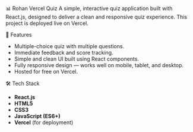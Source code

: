 📊 Rohan Vercel Quiz
A simple, interactive quiz application built with React.js, designed to deliver a clean and responsive quiz experience. This project is deployed live on Vercel.

📌 Features
- Multiple-choice quiz with multiple questions.
- Immediate feedback and score tracking.
- Simple and clean UI built using React components.
- Fully responsive design — works well on mobile, tablet, and desktop.
- Hosted for free on Vercel.

🛠️ Tech Stack
- **React.js**
- **HTML5**
- **CSS3**
- **JavaScript (ES6+)**
- **Vercel** (for deployment)
